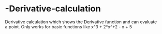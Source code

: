 # -Derivative-calculation
 Derivative calculation which shows the  Derivative function and can evaluate a point. Only works for basic functions like x^3 + 2*x^+2 - x + 5
 
